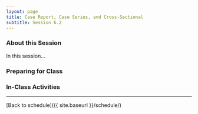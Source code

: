 ```yaml
---
layout: page
title: Case Report, Case Series, and Cross-Sectional
subtitle: Session 6.2
---
```


### About this Session

In this session...

### Preparing for Class



### In-Class Activities


* * *

[Back to schedule]({{ site.baseurl }}/schedule/)